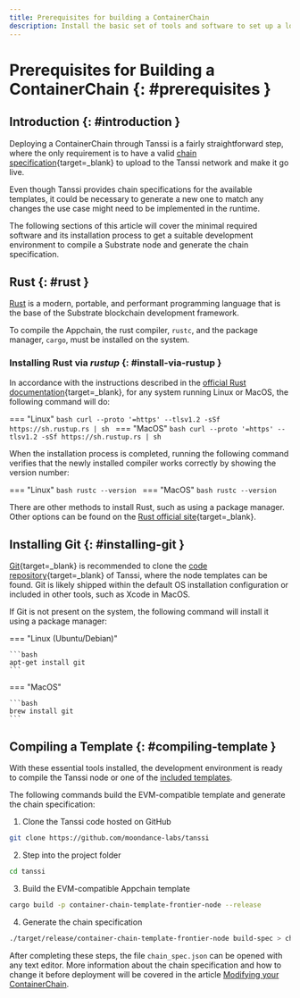 ```yaml
---
title: Prerequisites for building a ContainerChain
description: Install the basic set of tools and software to set up a local development environment and be able to compile, run, and test your ContainerChain.
---
```


# Prerequisites for Building a ContainerChain {: #prerequisites } 

## Introduction {: #introduction } 

Deploying a ContainerChain through Tanssi is a fairly straightforward step, where the only requirement is to have a valid [chain specification](https://docs.substrate.io/build/chain-spec/){target=_blank} to upload to the Tanssi network and make it go live.

Even though Tanssi provides chain specifications for the available templates, it could be necessary to generate a new one to match any changes the use case might need to be implemented in the runtime.

The following sections of this article will cover the minimal required software and its installation process to get a suitable development environment to compile a Substrate node and generate the chain specification.

## Rust {: #rust } 

[Rust](/learn/framework/overview/#rust-programming-language) is a modern, portable, and performant programming language that is the base of the Substrate blockchain development framework.  

To compile the Appchain, the rust compiler, `rustc`, and the package manager, `cargo`, must be installed on the system. 

### Installing Rust via *rustup* {: #install-via-rustup } 

In accordance with the instructions described in the [official Rust documentation](https://www.rust-lang.org/tools/install){target=_blank}, for any system running Linux or MacOS, the following command will do:

=== "Linux"
    ```bash
    curl --proto '=https' --tlsv1.2 -sSf https://sh.rustup.rs | sh
    ```
=== "MacOS"
    ```bash
    curl --proto '=https' --tlsv1.2 -sSf https://sh.rustup.rs | sh
    ```

When the installation process is completed, running the following command verifies that the newly installed compiler works correctly by showing the version number:

=== "Linux"
    ```bash
    rustc --version
    ```
=== "MacOS"
    ```bash
    rustc --version
    ```

There are other methods to install Rust, such as using a package manager. Other options can be found on the [Rust official site](https://forge.rust-lang.org/infra/other-installation-methods.html){target=_blank}.

## Installing Git {: #installing-git } 

[Git](https://git-scm.com/){target=_blank} is recommended to clone the [code repository](https://github.com/moondance-labs/tanssi){target=_blank} of Tanssi, where the node templates can be found. Git is likely shipped within the default OS installation configuration or included in other tools, such as Xcode in MacOS.

If Git is not present on the system, the following command will install it using a package manager:

=== "Linux (Ubuntu/Debian)"

    ```bash
    apt-get install git
    ```     
=== "MacOS"

    ```bash
    brew install git
    ```     

## Compiling a Template {: #compiling-template } 

With these essential tools installed, the development environment is ready to compile the Tanssi node or one of the [included templates](/learn/tanssi/included-templates).

The following commands build the EVM-compatible template and generate the chain specification:

1. Clone the Tanssi code hosted on GitHub
```bash
git clone https://github.com/moondance-labs/tanssi
```
2. Step into the project folder
```bash
cd tanssi
```
3. Build the EVM-compatible Appchain template
```bash
cargo build -p container-chain-template-frontier-node --release
```
4. Generate the chain specification
```bash
./target/release/container-chain-template-frontier-node build-spec > chain_spec.json
```

After completing these steps, the file `chain_spec.json` can be opened with any text editor. More information about the chain specification and how to change it before deployment will be covered in the article [Modifying your ContainerChain](/builders/build/modifying).